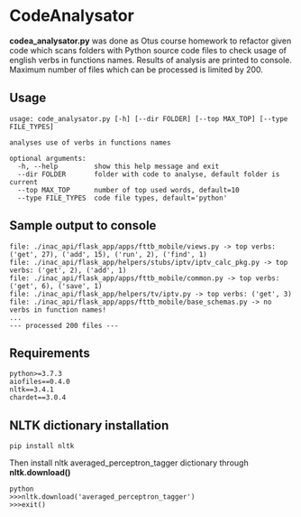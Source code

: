 # CodeAnalysator

**codea_analysator.py** was done as Otus course homework to refactor given code which scans folders with Python source code files to check usage of english verbs in functions names. Results of analysis are printed to console. Maximum number of files which can be processed is limited by 200. 

## Usage
```
usage: code_analysator.py [-h] [--dir FOLDER] [--top MAX_TOP] [--type FILE_TYPES]

analyses use of verbs in functions names

optional arguments:
  -h, --help         show this help message and exit
  --dir FOLDER       folder with code to analyse, default folder is current
  --top MAX_TOP      number of top used words, default=10
  --type FILE_TYPES  code file types, default='python'

```

## Sample output to console
```
file: ./inac_api/flask_app/apps/fttb_mobile/views.py -> top verbs: ('get', 27), ('add', 15), ('run', 2), ('find', 1)
file: ./inac_api/flask_app/helpers/stubs/iptv/iptv_calc_pkg.py -> top verbs: ('get', 2), ('add', 1)
file: ./inac_api/flask_app/apps/fttb_mobile/common.py -> top verbs: ('get', 6), ('save', 1)
file: ./inac_api/flask_app/helpers/tv/iptv.py -> top verbs: ('get', 3)
file: ./inac_api/flask_app/apps/fttb_mobile/base_schemas.py -> no verbs in function names!
...
--- processed 200 files ---
```

## Requirements
```
python>=3.7.3
aiofiles==0.4.0
nltk==3.4.1
chardet==3.0.4
```

## NLTK dictionary installation
```
pip install nltk
```
Then install nltk averaged_perceptron_tagger dictionary through **nltk.download()**
```
python
>>>nltk.download('averaged_perceptron_tagger')
>>>exit()